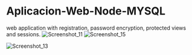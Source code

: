# Aplicacion-Web-Node-MYSQL
web application with registration, password encryption, protected views and sessions. 
![Screenshot_11](https://user-images.githubusercontent.com/79381599/110894436-e362c000-82c5-11eb-9305-ed7d871167b4.png)
![Screenshot_15](https://user-images.githubusercontent.com/79381599/110894548-0e4d1400-82c6-11eb-90e3-6c45e0034ef1.png)

![Screenshot_13](https://user-images.githubusercontent.com/79381599/110894561-14db8b80-82c6-11eb-813e-d35dcd006701.png)
